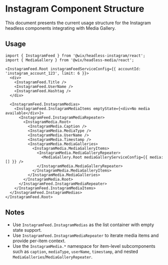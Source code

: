 # Instagram Component Structure

This document presents the current usage structure for the Instagram headless components integrating with Media Gallery.

## Usage

```tsx
import { InstagramFeed } from '@wix/headless-instagram/react';
import { MediaGallery } from '@wix/headless-media/react';

<InstagramFeed.Root instagramFeedServiceConfig={{ accountId: 'instagram_account_123', limit: 6 }}>
  <div>
    <InstagramFeed.Title />
    <InstagramFeed.UserName />
    <InstagramFeed.Hashtag />
  </div>

  <InstagramFeed.InstagramMedias>
    <InstagramFeed.InstagramMediaItems emptyState={<div>No media available</div>}>
      <InstagramFeed.InstagramMediaRepeater>
        <InstagramMedia.Root>
          <InstagramMedia.Caption />
          <InstagramMedia.MediaType />
          <InstagramMedia.UserName />
          <InstagramMedia.Timestamp />
          <InstagramMedia.MediaGalleries>
            <InstagramMedia.MediaGalleryItems>
              <InstagramMedia.MediaGalleryRepeater>
                <MediaGallery.Root mediaGalleryServiceConfig={{ media: [] }} />
              </InstagramMedia.MediaGalleryRepeater>
            </InstagramMedia.MediaGalleryItems>
          </InstagramMedia.MediaGalleries>
        </InstagramMedia.Root>
      </InstagramFeed.InstagramMediaRepeater>
    </InstagramFeed.InstagramMediaItems>
  </InstagramFeed.InstagramMedias>
</InstagramFeed.Root>
```

## Notes

- Use `InstagramFeed.InstagramMedias` as the list container with empty state support.
- Use `InstagramFeed.InstagramMediaRepeater` to iterate media items and provide per-item context.
- Use the `InstagramMedia.*` namespace for item-level subcomponents such as `caption`, `mediaType`, `userName`, `timestamp`, and nested `MediaGalleries`/`MediaGalleryRepeater`.
